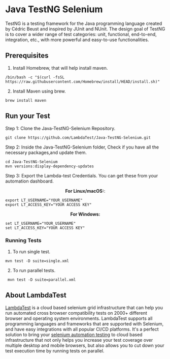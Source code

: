 # Java TestNG Selenium

TestNG is a testing framework for the Java programming language created by Cédric Beust and inspired by JUnit and NUnit. The design goal of TestNG is to cover a wider range of test categories: unit, functional, end-to-end, integration, etc., with more powerful and easy-to-use functionalities.

## Prerequisites

1. Install Homebrew, that will help install maven.

```
/bin/bash -c "$(curl -fsSL https://raw.githubusercontent.com/Homebrew/install/HEAD/install.sh)"
```

2. Install Maven using brew.

```
brew install maven
```

## Run your Test

Step 1: Clone the Java-TestNG-Selenium Repository.

```
git clone https://github.com/LambdaTest/Java-TestNG-Selenium.git
```

Step 2: Inside the Java-TestNG-Selenium folder, Check if you have all the necessary packages,and update them.

```
cd Java-TestNG-Selenium
mvn versions:display-dependency-updates
```

Step 3: Export the Lambda-test Credentials. You can get these from your automation dashboard.

<p align="center">
   <b>For Linux/macOS:</b>:
 
```
export LT_USERNAME="YOUR_USERNAME"
export LT_ACCESS_KEY="YOUR ACCESS KEY"
```
<p align="center">
   <b>For Windows:</b>

```
set LT_USERNAME="YOUR_USERNAME"
set LT_ACCESS_KEY="YOUR ACCESS KEY"
```

### Running Tests

1. To run single test.

```
mvn test -D suite=single.xml
```

2. To run parallel tests.

```
 mvn test -D suite=parallel.xml
```

## About LambdaTest

[LambdaTest](https://www.lambdatest.com/) is a cloud based selenium grid infrastructure that can help you run automated cross browser compatibility tests on 2000+ different browser and operating system environments. LambdaTest supports all programming languages and frameworks that are supported with Selenium, and have easy integrations with all popular CI/CD platforms. It's a perfect solution to bring your [selenium automation testing](https://www.lambdatest.com/selenium-automation) to cloud based infrastructure that not only helps you increase your test coverage over multiple desktop and mobile browsers, but also allows you to cut down your test execution time by running tests on parallel.
